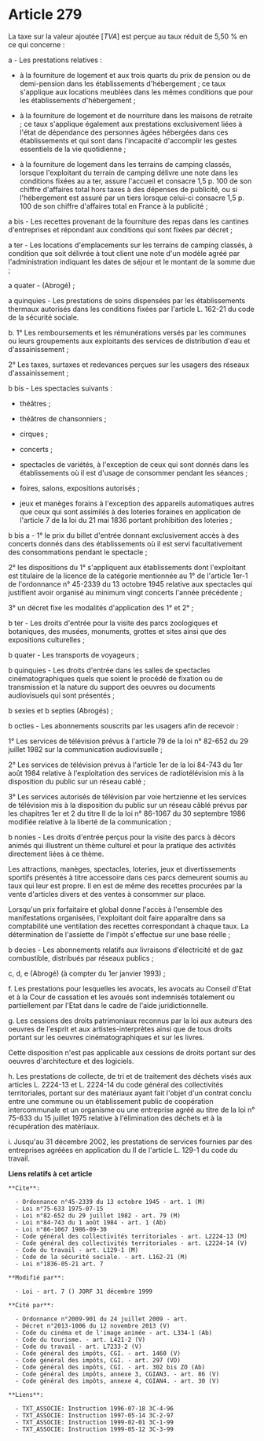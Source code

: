 # Article 279

La taxe sur la valeur ajoutée [*TVA*] est perçue au taux réduit de 5,50 % en ce qui concerne :

a - Les prestations relatives :

- à la fourniture de logement et aux trois quarts du prix de pension ou de demi-pension dans les établissements
d'hébergement ; ce taux s'applique aux locations meublées dans les mêmes conditions que pour les établissements
d'hébergement ;

- à la fourniture de logement et de nourriture dans les maisons de retraite ; ce taux s'applique également aux prestations
exclusivement liées à l'état de dépendance des personnes âgées hébergées dans ces établissements et qui sont dans
l'incapacité d'accomplir les gestes essentiels de la vie quotidienne ;

- à la fourniture de logement dans les terrains de camping classés, lorsque l'exploitant du terrain de camping délivre une
note dans les conditions fixées au a ter, assure l'accueil et consacre 1,5 p. 100 de son chiffre d'affaires total hors taxes
à des dépenses de publicité, ou si l'hébergement est assuré par un tiers lorsque celui-ci consacre 1,5 p. 100 de son chiffre
d'affaires total en France à la publicité ;

a bis - Les recettes provenant de la fourniture des repas dans les cantines d'entreprises et répondant aux conditions qui
sont fixées par décret ;

a ter - Les locations d'emplacements sur les terrains de camping classés, à condition que soit délivrée à tout client une
note d'un modèle agréé par l'administration indiquant les dates de séjour et le montant de la somme due ;

a quater - (Abrogé) ;

a quinquies - Les prestations de soins dispensées par les établissements thermaux autorisés dans les conditions fixées par
l'article L. 162-21 du code de la sécurité sociale.

b. 1° Les remboursements et les rémunérations versés par les communes ou leurs groupements aux exploitants des services de
distribution d'eau et d'assainissement ;

2° Les taxes, surtaxes et redevances perçues sur les usagers des réseaux d'assainissement ;

b bis - Les spectacles suivants :

- théâtres ;

- théâtres de chansonniers ;

- cirques ;

- concerts ;

- spectacles de variétés, à l'exception de ceux qui sont donnés dans les établissements où il est d'usage de consommer
pendant les séances ;

- foires, salons, expositions autorisés ;

- jeux et manèges forains à l'exception des appareils automatiques autres que ceux qui sont assimilés à des loteries foraines
en application de l'article 7 de la loi du 21 mai 1836 portant prohibition des loteries ;

b bis a - 1° le prix du billet d'entrée donnant exclusivement accès à des concerts donnés dans des établissements où il est
servi facultativement des consommations pendant le spectacle ;

2° les dispositions du 1° s'appliquent aux établissements dont l'exploitant est titulaire de la licence de la catégorie
mentionnée au 1° de l'article 1er-1 de l'ordonnance n° 45-2339 du 13 octobre 1945 relative aux spectacles qui justifient
avoir organisé au minimum vingt concerts l'année précédente ;

3° un décret fixe les modalités d'application des 1° et 2° ;

b ter - Les droits d'entrée pour la visite des parcs zoologiques et botaniques, des musées, monuments, grottes et sites ainsi
que des expositions culturelles ;

b quater - Les transports de voyageurs ;

b quinquies - Les droits d'entrée dans les salles de spectacles cinématographiques quels que soient le procédé de fixation ou
de transmission et la nature du support des oeuvres ou documents audiovisuels qui sont présentés ;

b sexies et b septies (Abrogés) ;

b octies - Les abonnements souscrits par les usagers afin de recevoir :

1° Les services de télévision prévus à l'article 79 de la loi n° 82-652 du 29 juillet 1982 sur la communication
audiovisuelle ;

2° Les services de télévision prévus à l'article 1er de la loi 84-743 du 1er août 1984 relative à l'exploitation des services
de radiotélévision mis à la disposition du public sur un réseau cablé ;

3° Les services autorisés de télévision par voie hertzienne et les services de télévision mis à la disposition du public sur
un réseau câblé prévus par les chapitres 1er et 2 du titre II de la loi n° 86-1067 du 30 septembre 1986 modifiée relative à
la liberté de la communication ;

b nonies - Les droits d'entrée perçus pour la visite des parcs à décors animés qui illustrent un thème culturel et pour la
pratique des activités directement liées à ce thème.

Les attractions, manèges, spectacles, loteries, jeux et divertissements sportifs présentés à titre accessoire dans ces parcs
demeurent soumis au taux qui leur est propre. Il en est de même des recettes procurées par la vente d'articles divers et des
ventes à consommer sur place.

Lorsqu'un prix forfaitaire et global donne l'accès à l'ensemble des manifestations organisées, l'exploitant doit faire
apparaître dans sa comptabilité une ventilation des recettes correspondant à chaque taux. La détermination de l'assiette de
l'impôt s'effectue sur une base réelle ;

b decies - Les abonnements relatifs aux livraisons d'électricité et de gaz combustible, distribués par réseaux publics ;

c, d, e (Abrogé) (à compter du 1er janvier 1993) ;

f. Les prestations pour lesquelles les avocats, les avocats au Conseil d'Etat et à la Cour de cassation et les avoués sont
indemnisés totalement ou partiellement par l'Etat dans le cadre de l'aide juridictionnelle.

g. Les cessions des droits patrimoniaux reconnus par la loi aux auteurs des oeuvres de l'esprit et aux artistes-interprètes
ainsi que de tous droits portant sur les oeuvres cinématographiques et sur les livres.

Cette disposition n'est pas applicable aux cessions de droits portant sur des oeuvres d'architecture et des logiciels.

h. Les prestations de collecte, de tri et de traitement des déchets visés aux articles L. 2224-13 et L. 2224-14 du code
général des collectivités territoriales, portant sur des matériaux ayant fait l'objet d'un contrat conclu entre une commune
ou un établissement public de coopération intercommunale et un organisme ou une entreprise agréé au titre de la loi n° 75-633
du 15 juillet 1975 relative à l'élimination des déchets et à la récupération des matériaux.

i. Jusqu'au 31 décembre 2002, les prestations de services fournies par des entreprises agréées en application du II de
l'article L. 129-1 du code du travail.

**Liens relatifs à cet article**

	**Cite**:

	  - Ordonnance n°45-2339 du 13 octobre 1945 - art. 1 (M)
	  - Loi n°75-633 1975-07-15
	  - Loi n°82-652 du 29 juillet 1982 - art. 79 (M)
	  - Loi n°84-743 du 1 août 1984 - art. 1 (Ab)
	  - Loi n°86-1067 1986-09-30
	  - Code général des collectivités territoriales - art. L2224-13 (M)
	  - Code général des collectivités territoriales - art. L2224-14 (V)
	  - Code du travail - art. L129-1 (M)
	  - Code de la sécurité sociale. - art. L162-21 (M)
	  - Loi n°1836-05-21 art. 7

	**Modifié par**:

	  - Loi - art. 7 () JORF 31 décembre 1999

	**Cité par**:

	  - Ordonnance n°2009-901 du 24 juillet 2009 - art.
	  - Décret n°2013-1006 du 12 novembre 2013 (V)
	  - Code du cinéma et de l'image animée - art. L334-1 (Ab)
	  - Code du tourisme. - art. L421-2 (V)
	  - Code du travail - art. L7233-2 (V)
	  - Code général des impôts, CGI. - art. 1460 (V)
	  - Code général des impôts, CGI. - art. 297 (VD)
	  - Code général des impôts, CGI. - art. 302 bis ZO (Ab)
	  - Code général des impôts, annexe 3, CGIAN3. - art. 86 (V)
	  - Code général des impôts, annexe 4, CGIAN4. - art. 30 (V)

	**Liens**:

	  - TXT_ASSOCIE: Instruction 1996-07-18 3C-4-96
	  - TXT_ASSOCIE: Instruction 1997-05-14 3C-2-97
	  - TXT_ASSOCIE: Instruction 1999-02-01 3C-1-99
	  - TXT_ASSOCIE: Instruction 1999-05-12 3C-3-99
